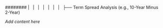 ######## |   |   |   |   |   |   |   ├── Term Spread Analysis (e.g., 10-Year Minus 2-Year)

*Add content here*